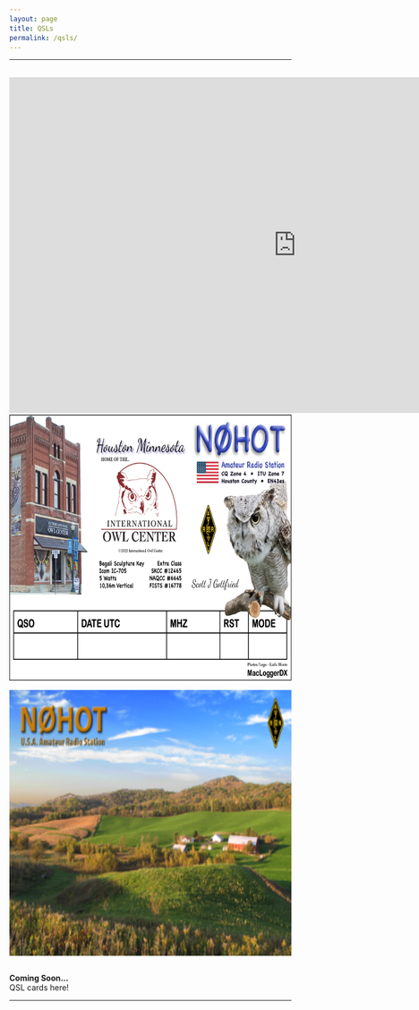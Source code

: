 ```yaml
---
layout: page
title: QSLs
permalink: /qsls/
---
```

-------------------------------------------
<br>
<div style="text-align: center">
<iframe frameborder=0 height=600 scrolling=no src='https://www.qsomap.org/QSOmapProduction/qsomapforQRZ.php?call=n0hot&h=800' width=1024></iframe><br>
<img src="/assets/img/QSL-2022-for-Online.png" alt="n0hot" width="575000" height="475" align="center"><br><br>
<img src="/assets/img/QSL-frontForStudioWebsite.png" alt="n0hot" width="750" height="475" align="center">
</div><br>

**Coming Soon...**   
QSL cards here! 

-------------------------------------------
